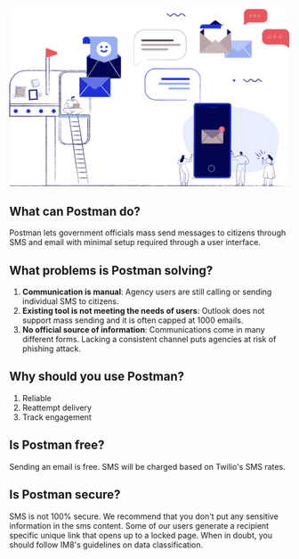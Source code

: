 
![landing page graphic](./assets/AdminLanding.svg)

## What can Postman do?

Postman lets government officials mass send messages to citizens through SMS and email with minimal setup required through a user interface.

## What problems is Postman solving?

1. **Communication is manual**: Agency users are still calling or sending individual SMS to citizens. 
2. **Existing tool is not meeting the needs of users**: Outlook does not support mass sending and it is often capped at 1000 emails. 
3. **No official source of information**: Communications come in many different forms. Lacking a consistent channel puts agencies at risk of phishing attack.

## Why should you use Postman?

1. Reliable
2. Reattempt delivery
3. Track engagement

## Is Postman free?

Sending an email is free. SMS will be charged based on Twilio's SMS rates. 

## Is Postman secure?

SMS is not 100% secure. We recommend that you don't put any sensitive information in the sms content. Some of our users generate a recipient specific unique link that opens up to a locked page. When in doubt, you should follow IM8's guidelines on data classification. 


